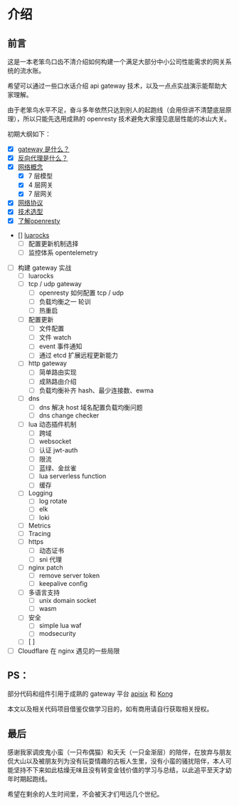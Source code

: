 # 介绍

## 前言

这是一本老笨鸟口齿不清介绍如何构建一个满足大部分中小公司性能需求的网关系统的流水账。

希望可以通过一些口水话介绍 api gateway 技术，以及一点点实战演示能帮助大家理解。

由于老笨鸟水平不足，奋斗多年依然只达到别人的起跑线（会用但讲不清楚底层原理），所以只能先选用成熟的 openresty 技术避免大家撞见底层性能的冰山大关。

初期大纲如下：

- [x] [gateway 是什么？](0_gateway.md)
- [x] [反向代理是什么？](1_reverse_proxy.md)
- [x] [网络概念](2_network.md)
  - [x] 7 层模型
  - [x] 4 层网关
  - [x] 7 层网关
- [x] [网络协议](3_protocol.md)
- [x] [技术选型](4_choose.md)
- [x] [了解openresty](5_openresty.md)
- [] [luarocks](6_luarocks.md)
  - [ ] 配置更新机制选择
  - [ ] 监控体系 opentelemetry
- [ ] 构建 gateway 实战
  - [ ] luarocks
  - [ ] tcp / udp gateway
    - [ ] openresty 如何配置 tcp / udp
    - [ ] 负载均衡之一 轮训
    - [ ] 热重启
  - [ ] 配置更新
    - [ ] 文件配置
    - [ ] 文件 watch
    - [ ] event 事件通知
    - [ ] 通过 etcd 扩展远程更新能力
  - [ ] http gateway
    - [ ] 简单路由实现
    - [ ] 成熟路由介绍
    - [ ] 负载均衡补齐 hash、最少连接数、ewma
  - [ ] dns
    - [ ] dns 解决 host 域名配置负载均衡问题
    - [ ] dns change checker
  - [ ] lua 动态插件机制
    - [ ] 跨域
    - [ ] websocket
    - [ ] 认证 jwt-auth
    - [ ] 限流
    - [ ] 蓝绿、金丝雀
    - [ ] lua serverless function
    - [ ] 缓存
  - [ ] Logging
    - [ ] log rotate
    - [ ] elk
    - [ ] loki
  - [ ] Metrics
  - [ ] Tracing
  - [ ] https
    - [ ] 动态证书
    - [ ] sni 代理
  - [ ] nginx patch
    - [ ] remove server token
    - [ ] keepalive config
  - [ ] 多语言支持
    - [ ] unix domain socket
    - [ ] wasm
  - [ ] 安全
    - [ ] simple lua waf
    - [ ] modsecurity
  - [ ] \[ ]
- [ ] Cloudflare 在 nginx 遇见的一些局限

## PS：

部分代码和组件引用于成熟的 gateway 平台 [apisix](https://apisix.apache.org/) 和 [Kong](https://konghq.com/)

本文以及相关代码项目借鉴仅做学习目的，如有商用请自行获取相关授权。

## 最后

感谢我家调皮鬼小蛮（一只布偶猫）和夭夭（一只金渐层）的陪伴，在放弃与朋友侃大山以及被朋友列为没有玩耍情趣的古板人生里，没有小蛮的骚扰陪伴，本人可能坚持不下来如此枯燥无味且没有转变金钱价值的学习与总结，以此追平至天才幼年时期起跑线。

希望在剩余的人生时间里，不会被天才们甩远几个世纪。
